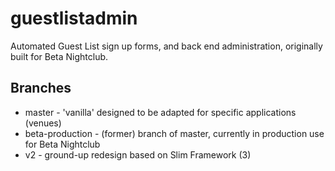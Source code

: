# guestlistadmin
Automated Guest List sign up forms, and back end administration, originally built for Beta Nightclub.

## Branches
* master - 'vanilla' designed to be adapted for specific applications (venues)
* beta-production - (former) branch of master, currently in production use for Beta Nightclub
* v2 - ground-up redesign based on Slim Framework (3)